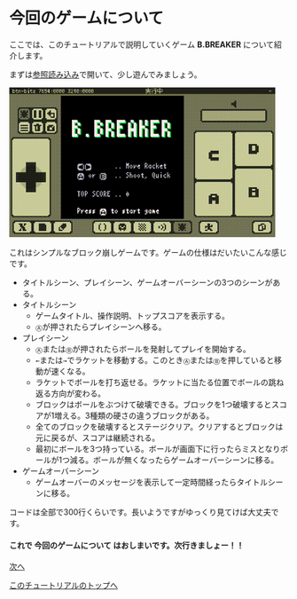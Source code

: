 # 今回のゲームについて

ここでは、このチュートリアルで説明していくゲーム **B.BREAKER** について紹介します。

まずは[参照読み込み](manual.md#プロジェクト切り替え)で開いて、少し遊んでみましょう。

![](imgs/tutorial_01/x8_tuto_01_play.gif)

これはシンプルなブロック崩しゲームです。ゲームの仕様はだいたいこんな感じです。

- タイトルシーン、プレイシーン、ゲームオーバーシーンの3つのシーンがある。
- タイトルシーン
    - ゲームタイトル、操作説明、トップスコアを表示する。
    - `Ⓐ`が押されたらプレイシーンへ移る。
- プレイシーン
    - `Ⓐ`または`Ⓑ`が押されたらボールを発射してプレイを開始する。
    - `←`または`→`でラケットを移動する。このとき`Ⓐ`または`Ⓑ`を押していると移動が速くなる。
    - ラケットでボールを打ち返せる。ラケットに当たる位置でボールの跳ね返る方向が変わる。
    - ブロックはボールをぶつけて破壊できる。ブロックを1つ破壊するとスコアが1増える。3種類の硬さの違うブロックがある。
    - 全てのブロックを破壊するとステージクリア。クリアするとブロックは元に戻るが、スコアは継続される。
    - 最初にボールを3つ持っている。ボールが画面下に行ったらミスとなりボールが1つ減る。ボールが無くなったらゲームオーバーシーンに移る。
- ゲームオーバーシーン
    - ゲームオーバーのメッセージを表示して一定時間経ったらタイトルシーンに移る。

コードは全部で300行くらいです。長いようですがゆっくり見てけば大丈夫です。

#### これで **今回のゲームについて** はおしまいです。次行きましょー！！

[次へ](tutorial_01_03.md)

[このチュートリアルのトップへ](tutorial_01.md)

